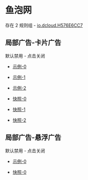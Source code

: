 # 鱼泡网

存在 2 规则组 - [io.dcloud.H576E6CC7](/src/apps/io.dcloud.H576E6CC7.ts)

## 局部广告-卡片广告

默认禁用 - 点击关闭

- [示例-0](https://m.gkd.li/57941037/42273686-b44a-4964-80a5-84b55e6ad75c)
- [示例-1](https://m.gkd.li/57941037/123997dd-4783-4aac-a787-e02daccd43da)
- [示例-2](https://m.gkd.li/57941037/c79e700b-74ef-40bf-93e5-222d5e2a8a26)

- [快照-0](https://i.gkd.li/i/14731764)
- [快照-1](https://i.gkd.li/i/14732000)
- [快照-2](https://i.gkd.li/i/14743452)

## 局部广告-悬浮广告

默认禁用 - 点击关闭

- [示例-0](https://m.gkd.li/57941037/42273686-b44a-4964-80a5-84b55e6ad75c)

- [快照-0](https://i.gkd.li/i/14731764)
